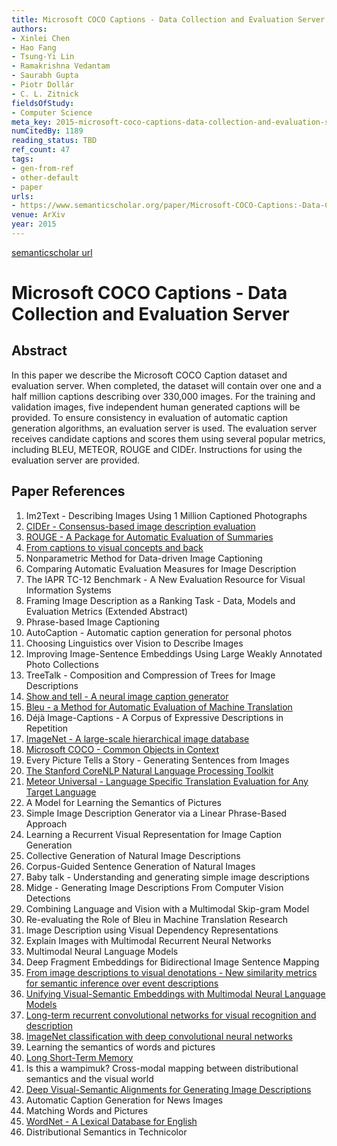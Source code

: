 ```yaml
---
title: Microsoft COCO Captions - Data Collection and Evaluation Server
authors:
- Xinlei Chen
- Hao Fang
- Tsung-Yi Lin
- Ramakrishna Vedantam
- Saurabh Gupta
- Piotr Dollár
- C. L. Zitnick
fieldsOfStudy:
- Computer Science
meta_key: 2015-microsoft-coco-captions-data-collection-and-evaluation-server
numCitedBy: 1189
reading_status: TBD
ref_count: 47
tags:
- gen-from-ref
- other-default
- paper
urls:
- https://www.semanticscholar.org/paper/Microsoft-COCO-Captions:-Data-Collection-and-Server-Chen-Fang/696ca58d93f6404fea0fc75c62d1d7b378f47628?sort=total-citations
venue: ArXiv
year: 2015
---
```


[semanticscholar url](https://www.semanticscholar.org/paper/Microsoft-COCO-Captions:-Data-Collection-and-Server-Chen-Fang/696ca58d93f6404fea0fc75c62d1d7b378f47628?sort=total-citations)

# Microsoft COCO Captions - Data Collection and Evaluation Server

## Abstract

In this paper we describe the Microsoft COCO Caption dataset and evaluation server. When completed, the dataset will contain over one and a half million captions describing over 330,000 images. For the training and validation images, five independent human generated captions will be provided. To ensure consistency in evaluation of automatic caption generation algorithms, an evaluation server is used. The evaluation server receives candidate captions and scores them using several popular metrics, including BLEU, METEOR, ROUGE and CIDEr. Instructions for using the evaluation server are provided.

## Paper References

1. Im2Text - Describing Images Using 1 Million Captioned Photographs
2. [CIDEr - Consensus-based image description evaluation](2015-cider-consensus-based-image-description-evaluation)
3. [ROUGE - A Package for Automatic Evaluation of Summaries](2004-rouge-a-package-for-automatic-evaluation-of-summaries)
4. [From captions to visual concepts and back](2015-from-captions-to-visual-concepts-and-back)
5. Nonparametric Method for Data-driven Image Captioning
6. Comparing Automatic Evaluation Measures for Image Description
7. The IAPR TC-12 Benchmark - A New Evaluation Resource for Visual Information Systems
8. Framing Image Description as a Ranking Task - Data, Models and Evaluation Metrics (Extended Abstract)
9. Phrase-based Image Captioning
10. AutoCaption - Automatic caption generation for personal photos
11. Choosing Linguistics over Vision to Describe Images
12. Improving Image-Sentence Embeddings Using Large Weakly Annotated Photo Collections
13. TreeTalk - Composition and Compression of Trees for Image Descriptions
14. [Show and tell - A neural image caption generator](2015-show-and-tell-a-neural-image-caption-generator)
15. [Bleu - a Method for Automatic Evaluation of Machine Translation](2002-bleu-a-method-for-automatic-evaluation-of-machine-translation)
16. Déjà Image-Captions - A Corpus of Expressive Descriptions in Repetition
17. [ImageNet - A large-scale hierarchical image database](2009-imagenet-a-large-scale-hierarchical-image-database)
18. [Microsoft COCO - Common Objects in Context](2014-microsoft-coco-common-objects-in-context)
19. Every Picture Tells a Story - Generating Sentences from Images
20. [The Stanford CoreNLP Natural Language Processing Toolkit](2014-the-stanford-corenlp-natural-language-processing-toolkit)
21. [Meteor Universal - Language Specific Translation Evaluation for Any Target Language](2014-meteor-universal-language-specific-translation-evaluation-for-any-target-language)
22. A Model for Learning the Semantics of Pictures
23. Simple Image Description Generator via a Linear Phrase-Based Approach
24. Learning a Recurrent Visual Representation for Image Caption Generation
25. Collective Generation of Natural Image Descriptions
26. Corpus-Guided Sentence Generation of Natural Images
27. Baby talk - Understanding and generating simple image descriptions
28. Midge - Generating Image Descriptions From Computer Vision Detections
29. Combining Language and Vision with a Multimodal Skip-gram Model
30. Re-evaluating the Role of Bleu in Machine Translation Research
31. Image Description using Visual Dependency Representations
32. Explain Images with Multimodal Recurrent Neural Networks
33. Multimodal Neural Language Models
34. Deep Fragment Embeddings for Bidirectional Image Sentence Mapping
35. [From image descriptions to visual denotations - New similarity metrics for semantic inference over event descriptions](2014-from-image-descriptions-to-visual-denotations-new-similarity-metrics-for-semantic-inference-over-event-descriptions)
36. [Unifying Visual-Semantic Embeddings with Multimodal Neural Language Models](2014-unifying-visual-semantic-embeddings-with-multimodal-neural-language-models)
37. [Long-term recurrent convolutional networks for visual recognition and description](2015-long-term-recurrent-convolutional-networks-for-visual-recognition-and-description)
38. [ImageNet classification with deep convolutional neural networks](2012-alexnet.md)
39. Learning the semantics of words and pictures
40. [Long Short-Term Memory](1997-long-short-term-memory)
41. Is this a wampimuk? Cross-modal mapping between distributional semantics and the visual world
42. [Deep Visual-Semantic Alignments for Generating Image Descriptions](2017-deep-visual-semantic-alignments-for-generating-image-descriptions)
43. Automatic Caption Generation for News Images
44. Matching Words and Pictures
45. [WordNet - A Lexical Database for English](1992-wordnet-a-lexical-database-for-english)
46. Distributional Semantics in Technicolor
